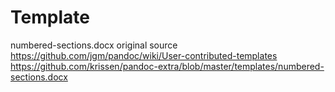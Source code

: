 # Template
numbered-sections.docx original source
https://github.com/jgm/pandoc/wiki/User-contributed-templates
https://github.com/krissen/pandoc-extra/blob/master/templates/numbered-sections.docx


